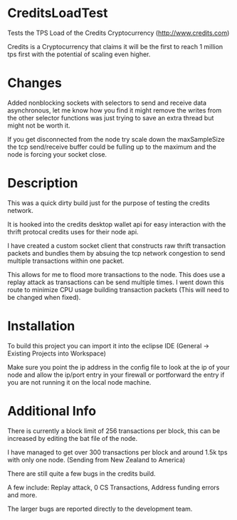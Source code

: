 # CreditsLoadTest
Tests the TPS Load of the Credits Cryptocurrency (http://www.credits.com)

Credits is a Cryptocurrency that claims it will be the first to reach 1 million tps first with the potential of scaling even higher.

# Changes

Added nonblocking sockets with selectors to send and receive data asynchronous, let me know how you find it might remove the writes from the other selector functions was just trying to save an extra thread but might not be worth it. 

If you get disconnected from the node try scale down the maxSampleSize the tcp send/receive buffer could be fulling up to the maximum and the node is forcing your socket close. 

# Description
This was a quick dirty build just for the purpose of testing the credits network.

It is hooked into the credits desktop wallet api for easy interaction with the thrift protocal credits uses for their node api.

I have created a custom socket client that constructs raw thrift transaction packets and bundles them by absuing the tcp network congestion to send multiple transactions within one packet.

This allows for me to flood more transactions to the node. This does use a replay attack as transactions can be send multiple times. I went down this route to minimize CPU usage building transaction packets (This will need to be changed when fixed).

# Installation
To build this project you can import it into the eclipse IDE (General -> Existing Projects into Workspace)

Make sure you point the ip address in the config file to look at the ip of your node and allow the ip/port entry in your firewall or portforward the entry if you are not running it on the local node machine.

# Additional Info
There is currently a block limit of 256 transactions per block, this can be increased by editing the bat file of the node.

I have managed to get over 300 transactions per block and around 1.5k tps with only one node. (Sending from New Zealand to America)

There are still quite a few bugs in the credits build.

A few include: Replay attack, 0 CS Transactions, Address funding errors and more.

The larger bugs are reported directly to the development team.

